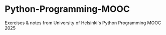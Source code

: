 # Python-Programming-MOOC
 Exercises & notes from University of Helsinki's Python Programming MOOC 2025
